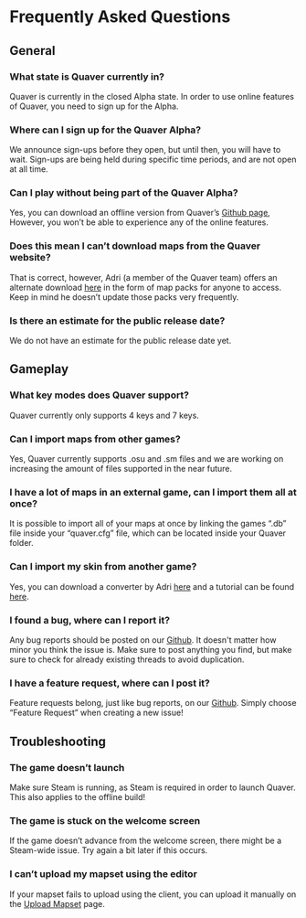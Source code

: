 # Frequently Asked Questions

## General

### What state is Quaver currently in?

Quaver is currently in the closed Alpha state. In order to use online features of Quaver, you need to sign up for the Alpha.

### Where can I sign up for the Quaver Alpha?

We announce sign-ups before they open, but until then, you will have to wait. Sign-ups are being held during specific time periods, and are not open at all time.

### Can I play without being part of the Quaver Alpha?

Yes, you can download an offline version from Quaver’s [Github page](https://github.com/Quaver/Quaver/releases), However, you won’t be able to experience any of the online features.

### Does this mean I can’t download maps from the Quaver website?

That is correct, however, Adri (a member of the Quaver team) offers an alternate download [here](https://rhythmgamers.net/pack/) in the form of map packs for anyone to access. Keep in mind he doesn’t update those packs very frequently.

### Is there an estimate for the public release date?

We do not have an estimate for the public release date yet.


## Gameplay

### What key modes does Quaver support?

Quaver currently only supports 4 keys and 7 keys.

### Can I import maps from other games?

Yes, Quaver currently supports .osu and .sm files and we are working on increasing the amount of files supported in the near future.

### I have a lot of maps in an external game, can I import them all at once?

It is possible to import all of your maps at once by linking the games “.db” file inside your “quaver.cfg” file, which can be located inside your Quaver folder.

### Can I import my skin from another game?

Yes, you can download a converter by Adri [here](https://rhythmgamers.net/QBC/) and a tutorial can be found [here](https://www.youtube.com/watch?v=pWeLbx48NVI).

### I found a bug, where can I report it?

Any bug reports should be posted on our [Github](https://github.com/Quaver/Quaver/issues). It doesn't matter how minor you think the issue is. Make sure to post anything you find, but make sure to check for already existing threads to avoid duplication.

### I have a feature request, where can I post it?

Feature requests belong, just like bug reports, on our [Github](https://github.com/Quaver/Quaver/issues). Simply choose “Feature Request” when creating a new issue!


## Troubleshooting

### The game doesn’t launch

Make sure Steam is running, as Steam is required in order to launch Quaver. This also applies to the offline build!

### The game is stuck on the welcome screen

If the game doesn’t advance from the welcome screen, there might be a Steam-wide issue. Try again a bit later if this occurs.

### I can’t upload my mapset using the editor

If your mapset fails to upload using the client, you can upload it manually on the [Upload Mapset](/upload/mapset/) page.
